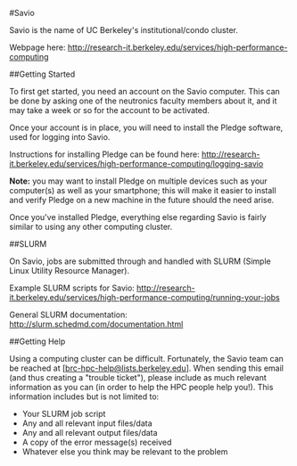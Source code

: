 #Savio

Savio is the name of UC Berkeley's institutional/condo cluster.

Webpage here: http://research-it.berkeley.edu/services/high-performance-computing

##Getting Started 

To first get started, you need an account on the Savio computer. This can be done by asking one of the
neutronics faculty members about it, and it may take a week or so for the account to be activated.

Once your account is in place, you will need to install the Pledge software, used for logging into Savio.

Instructions for installing Pledge can be found here: http://research-it.berkeley.edu/services/high-performance-computing/logging-savio

**Note:** you may want to install Pledge on multiple devices such as your computer(s) as well as your
smartphone; this will make it easier to install and verify Pledge on a new machine in the future should
the need arise.

Once you've installed Pledge, everything else regarding Savio is fairly similar to using any other 
computing cluster.

##SLURM

On Savio, jobs are submitted through and handled with SLURM (Simple Linux Utility Resource Manager).

Example SLURM scripts for Savio: http://research-it.berkeley.edu/services/high-performance-computing/running-your-jobs

General SLURM documentation: http://slurm.schedmd.com/documentation.html

##Getting Help

Using a computing cluster can be difficult. Fortunately, the Savio team can be reached at 
[brc-hpc-help@lists.berkeley.edu]. When sending this email (and thus creating a "trouble ticket"), please
include as much relevant information as you can (in order to help the HPC people help you!). This 
information includes but is not limited to:

* Your SLURM job script
* Any and all relevant input files/data
* Any and all relevant output files/data
* A copy of the error message(s) received
* Whatever else you think may be relevant to the problem
